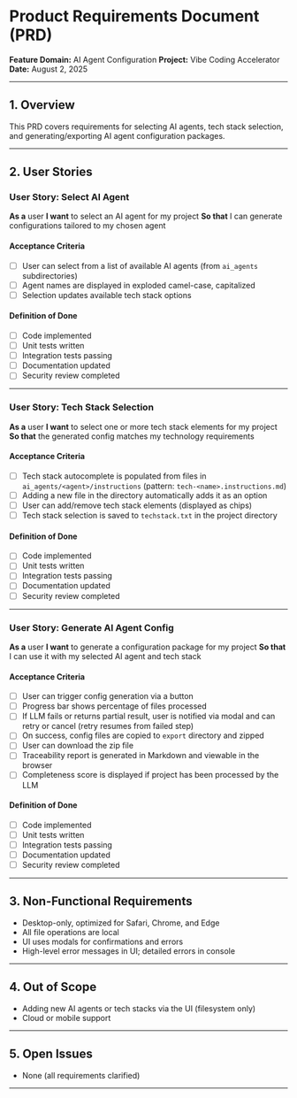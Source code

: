 # Product Requirements Document (PRD)
**Feature Domain:** AI Agent Configuration
**Project:** Vibe Coding Accelerator
**Date:** August 2, 2025

---

## 1. Overview
This PRD covers requirements for selecting AI agents, tech stack selection, and generating/exporting AI agent configuration packages.

---

## 2. User Stories

### User Story: Select AI Agent
**As a** user
**I want** to select an AI agent for my project
**So that** I can generate configurations tailored to my chosen agent

#### Acceptance Criteria
- [ ] User can select from a list of available AI agents (from `ai_agents` subdirectories)
- [ ] Agent names are displayed in exploded camel-case, capitalized
- [ ] Selection updates available tech stack options

#### Definition of Done
- [ ] Code implemented
- [ ] Unit tests written
- [ ] Integration tests passing
- [ ] Documentation updated
- [ ] Security review completed

---

### User Story: Tech Stack Selection
**As a** user
**I want** to select one or more tech stack elements for my project
**So that** the generated config matches my technology requirements

#### Acceptance Criteria
- [ ] Tech stack autocomplete is populated from files in `ai_agents/<agent>/instructions` (pattern: `tech-<name>.instructions.md`)
- [ ] Adding a new file in the directory automatically adds it as an option
- [ ] User can add/remove tech stack elements (displayed as chips)
- [ ] Tech stack selection is saved to `techstack.txt` in the project directory

#### Definition of Done
- [ ] Code implemented
- [ ] Unit tests written
- [ ] Integration tests passing
- [ ] Documentation updated
- [ ] Security review completed

---

### User Story: Generate AI Agent Config
**As a** user
**I want** to generate a configuration package for my project
**So that** I can use it with my selected AI agent and tech stack

#### Acceptance Criteria
- [ ] User can trigger config generation via a button
- [ ] Progress bar shows percentage of files processed
- [ ] If LLM fails or returns partial result, user is notified via modal and can retry or cancel (retry resumes from failed step)
- [ ] On success, config files are copied to `export` directory and zipped
- [ ] User can download the zip file
- [ ] Traceability report is generated in Markdown and viewable in the browser
- [ ] Completeness score is displayed if project has been processed by the LLM

#### Definition of Done
- [ ] Code implemented
- [ ] Unit tests written
- [ ] Integration tests passing
- [ ] Documentation updated
- [ ] Security review completed

---

## 3. Non-Functional Requirements
- Desktop-only, optimized for Safari, Chrome, and Edge
- All file operations are local
- UI uses modals for confirmations and errors
- High-level error messages in UI; detailed errors in console

---

## 4. Out of Scope
- Adding new AI agents or tech stacks via the UI (filesystem only)
- Cloud or mobile support

---

## 5. Open Issues
- None (all requirements clarified)

---
